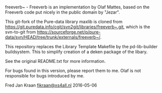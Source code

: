freeverb~ - Freeverb is an implementation by Olaf Mattes, based on the 
Freeverb code put nicely in the public domain by "Jezar".

This git-fork of the Pure-data library maxlib is cloned from 
https://git.puredata.info/cgit/svn2git/libraries/freeverb~.git, which is 
the svn-to-git from 
https://sourceforge.net/p/pure-data/svn/HEAD/tree/trunk/externals/freeverb~/.

This repository replaces the Library Template Makefile by the pd-lib-builder 
buildsystem. This to simplify creation of a deken package of the libary.

See the original README.txt for more information.

For bugs found in this version, please report them to me. Olaf is not 
responsible for bugs introduced by me.

Fred Jan Kraan fjkraan@xs4all.nl 2016-05-06
